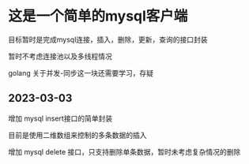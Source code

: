 # 这是一个简单的mysql客户端

目标暂时是完成mysql连接，插入，删除，更新，查询的接口封装

暂时不考虑连接池以及多线程情况

golang 关于并发-同步这一块还需要学习，存疑


## 2023-03-03
增加 mysql insert接口的简单封装

目前是使用二维数组来控制的多条数据的插入

增加 mysql delete 接口，只支持删除单条数据，暂时未考虑复杂情况的删除

